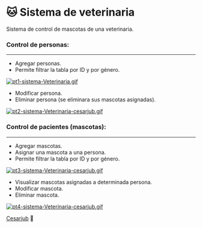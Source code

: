 # 🐱 Sistema de veterinaria

Sistema de control de mascotas de una veterinaria.

### Control de personas:

---

- Agregar personas.
- Permite filtrar la tabla por ID y por género.

[![pt1-sistema-Veterinaria.gif](https://i.postimg.cc/Kjwpxrgx/pt1-sistema-Veterinaria.gif)](https://postimg.cc/SYLfG9rv)

- Modificar persona.
- Eliminar persona (se eliminara sus mascotas asignadas).

[![pt2-sistema-Veterinaria-cesarjub.gif](https://i.postimg.cc/Vvf4wZNx/pt2-sistema-Veterinaria-cesarjub.gif)](https://postimg.cc/k6HWFcKs)

### Control de pacientes (mascotas):

---

- Agregar mascotas.
- Asignar una mascota a una persona.
- Permite filtrar la tabla por ID y por género.

[![pt3-sistema-Veterinaria-cesarjub.gif](https://i.postimg.cc/wMFtK0tb/pt3-sistema-Veterinaria-cesarjub.gif)](https://postimg.cc/p5hVzQJD)

- Visualizar mascotas asignadas a determinada persona.
- Modificar mascota.
- Eliminar mascota.

[![pt4-sistema-Veterinaria-cesarjub.gif](https://i.postimg.cc/xdyNyff2/pt4-sistema-Veterinaria-cesarjub.gif)](https://postimg.cc/cKCJdNt9)

[Cesarjub](https://github.com/Cesarjub) 🙂
